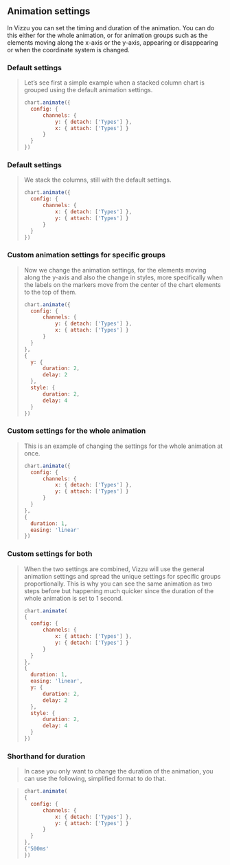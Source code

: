 ## Animation settings

In Vizzu you can set the timing and duration of the animation. You can do this 
either for the whole animation, or for animation groups such as the elements 
moving along the x-axis or the y-axis, appearing or disappearing or when the 
coordinate system is changed.

### Default settings

> Let’s see first a simple example when a stacked column chart is grouped using 
> the default animation settings.
> 
> ```javascript
> chart.animate({
> 	config: {
> 		channels: {
> 			y: { detach: ['Types'] },
> 			x: { attach: ['Types'] }
> 		}
> 	}
> })
> ```

### Default settings

> We stack the columns, still with the default settings.
> 
> ```javascript
> chart.animate({
> 	config: {
> 		channels: {
> 			x: { detach: ['Types'] },
> 			y: { attach: ['Types'] }
> 		}
> 	}
> })
> ```

### Custom animation settings for specific groups

> Now we change the animation settings, for the elements moving along the y-axis 
> and also the change in styles, more specifically when the labels on the markers 
> move from the center of the chart elements to the top of them.
> 
> ```javascript
> chart.animate({
> 	config: {
> 		channels: {
> 			y: { detach: ['Types'] },
> 			x: { attach: ['Types'] }
> 		}
> 	}
> }, 
> {
> 	y: { 
> 		duration: 2, 
> 		delay: 2 
> 	},
> 	style: { 
> 		duration: 2, 
> 		delay: 4 
> 	}
> })
> ```

### Custom settings for the whole animation

> This is an example of changing the settings for the whole animation at once.
> 
> ```javascript
> chart.animate({
> 	config: {
> 		channels: {
> 			x: { detach: ['Types'] },
> 			y: { attach: ['Types'] }
> 		}
> 	}
> }, 
> { 
> 	duration: 1, 
> 	easing: 'linear'
> })
> ```

### Custom settings for both

> When the two settings are combined, Vizzu will use the general animation 
> settings and spread the unique settings for specific groups proportionally. 
> This is why you can see the same animation as two steps before but happening 
> much quicker since the duration of the whole animation is set to 1 second. 
> 
> ```javascript
> chart.animate(
> {
> 	config: {
> 		channels: {
> 			x: { attach: ['Types'] },
> 			y: { detach: ['Types'] }
> 		}
> 	}
> },
> {
> 	duration: 1, 
> 	easing: 'linear',
> 	y: { 
> 		duration: 2, 
> 		delay: 2 
> 	},
> 	style: { 
> 		duration: 2, 
> 		delay: 4 
> 	}
> })
> ```

### Shorthand for duration

> In case you only want to change the duration of the animation, you can use 
> the following, simplified format to do that. 

> 
> ```javascript
> chart.animate(
> {
> 	config: {
> 		channels: {
> 			x: { detach: ['Types'] },
> 			y: { attach: ['Types'] }
> 		}
> 	}
> },
> {'500ms'
> })
> ```